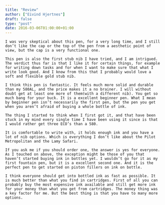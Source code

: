 ```yaml
---
title: "Review"
author: ["Eivind Hjertnes"]
draft: false
type: "post"
date: 2016-03-06T01:00:00+01:00
---
```


<div class="HTML">
  <div></div>

<p>

</div>

```text
I was very skeptical about this pen, for a very long time, and I still don’t like the cap or the top of the pen from a aesthetic point of view, but the cap is a very functional one.
```

<div class="HTML">
  <div></div>

</p>

</div>

<div class="HTML">
  <div></div>

<p>

</div>

```text
This pen is also the first stub nib I have tried, and I am intrigued. The verdict thus far is that I like it for certain things, for example for writing down tasks and for when I want to make sure that what I write look good. And I know from this that I probably would love a soft and flexible gold stub nib.
```

<div class="HTML">
  <div></div>

</p>

</div>

<div class="HTML">
  <div></div>

<p>

</div>

```text
I think this pen is fantastic. It feels much more solid and durable than my 580AL, and the price makes it a no brainer. I will without doubt get at least one more of them(with a different nib). You get so much bang for your buck. It is a excellent beginner pen. What I mean by beginner pen isn’t necessarily the first pen, but the pen you get when you aren’t afraid of buying a whole bottle of ink.
```

<div class="HTML">
  <div></div>

</p>

</div>

<div class="HTML">
  <div></div>

<p>

</div>

```text
The thing I started to think when I first got it, and that have been stuck in my mind every single time I have been using it since is that I would rather get three ECO’s than a 580.
```

<div class="HTML">
  <div></div>

</p>

</div>

<div class="HTML">
  <div></div>

<p>

</div>

```text
It is comfortable to write with, it holds enough ink and you have a lot of nib options. Which is everything I don’t like about the Pilot Metropolitan and the Lamy Safari.
```

<div class="HTML">
  <div></div>

</p>

</div>

<div class="HTML">
  <div></div>

<p>

</div>

```text
If you ask me if you should order one, the answer is yes for everyone. As I touched on above, the exception might be those of you that haven’t started buying ink in bottles yet. I wouldn’t go for it as my first fountain pen, but it is a excellent second one. And it is the perfect pen to get started on piston fillers on ink on bottle.
```

<div class="HTML">
  <div></div>

</p>

</div>

<div class="HTML">
  <div></div>

<p>

</div>

```text
I think everyone should get into bottled ink as fast as possible. It is much better than what you find in cartridges. First of all you can probably buy the most expensive ink available and still get more ink for your money than what you get from cartridges. The money thing was a key factor for me. But the best thing is that you have to many more options.
```

<div class="HTML">
  <div></div>

</p>

</div>
